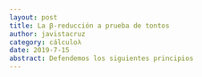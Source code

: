 ```yaml
---
layout: post
title: La β-reducción a prueba de tontos
author: javistacruz
category: cálculoλ
date: 2019-7-15
abstract: Defendemos los siguientes principios
---
```

